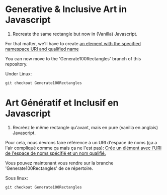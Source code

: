 # Generative & Inclusive Art in Javascript

1. Recreate the same rectangle but now in (Vanilla) Javascript.

For that matter, we'll have to create [an element with the specified namespace URI and qualified name](https://developer.mozilla.org/en-US/docs/Web/API/Document/createElementNS)

You can now move to the 'Generate100Rectangles' branch of this repository.

Under Linux:

```
git checkout Generate100Rectangles
```

# Art Génératif et Inclusif en Javascript

1. Recréez le même rectangle qu'avant, mais en pure (vanilla en anglais) Javascript.

Pour cela, nous devrons faire référence à un URI d'espace de noms (ça a l'air compliqué comme ça mais ça ne l'est pas): [Crée un élément avec l'URI de l'espace de noms spécifié et un nom qualifié.](https://developer.mozilla.org/fr/docs/Web/API/Document/createElementNS)

Vous pouvez maintenant vous rendre sur la branche 'Generate100Rectangles' de ce répertoire.

Sous linux:

```
git checkout Generate100Rectangles
```